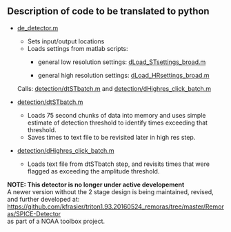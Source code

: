 ## Description of code to be translated to python

* [de_detector.m](https://github.com/ScrippsWhaleAcoustics/DE_Detector/blob/master/de_detector.m)

  - Sets input/output locations
  - Loads settings from matlab scripts:
    - general low resolution settings: [dLoad_STsettings_broad.m](https://github.com/ScrippsWhaleAcoustics/DE_Detector/blob/master/dLoad_HRsettings_broad.m)
    
    - general high resolution settings: [dLoad_HRsettings_broad.m](https://github.com/ScrippsWhaleAcoustics/DE_Detector/blob/master/dLoad_STsettings_broad.m)

  Calls: [detection/dtSTbatch.m](https://github.com/ScrippsWhaleAcoustics/DE_Detector/blob/master/detection/dtST_batch.m) and  [detection/dHighres_click_batch.m](https://github.com/ScrippsWhaleAcoustics/DE_Detector/blob/master/detection/dHighres_click_batch.m) 
  

* [detection/dtSTbatch.m](https://github.com/ScrippsWhaleAcoustics/DE_Detector/blob/master/detection/dtST_batch.m) 
  - Loads 75 second chunks of data into memory and uses simple estimate of detection threshold to identify times exceeding that threshold.
  - Saves times to text file to be revisited later in high res step.
  
* [detection/dHighres_click_batch.m](https://github.com/ScrippsWhaleAcoustics/DE_Detector/blob/master/detection/dHighres_click_batch.m) 
  - Loads text file from dtSTbatch step, and revisits times that were flagged as exceeding the amplitude threshold.
  
  
  
**NOTE: This detector is no longer under active developement**  
A newer version without the 2 stage design is being maintained, revised, and further developed at:  
https://github.com/kfrasier/triton1.93.20160524_remoras/tree/master/Remoras/SPICE-Detector  
as part of a NOAA toolbox project.
